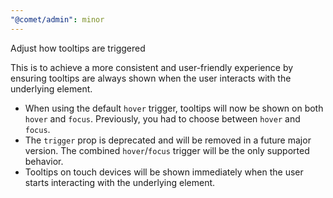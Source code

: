 ```yaml
---
"@comet/admin": minor
---
```


Adjust how tooltips are triggered

This is to achieve a more consistent and user-friendly experience by ensuring tooltips are always shown when the user interacts with the underlying element.

-   When using the default `hover` trigger, tooltips will now be shown on both `hover` and `focus`. Previously, you had to choose between `hover` and `focus`.
-   The `trigger` prop is deprecated and will be removed in a future major version. The combined `hover`/`focus` trigger will be the only supported behavior.
-   Tooltips on touch devices will be shown immediately when the user starts interacting with the underlying element.
